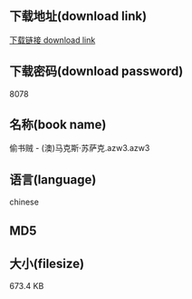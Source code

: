 ## 下载地址(download link)
[下载链接 download link](https://tutu365.netlify.app/?s=%E5%81%B7%E4%B9%A6%E8%B4%BC+-+%28%E6%BE%B3%29%E9%A9%AC%E5%85%8B%E6%96%AF%C2%B7%E8%8B%8F%E8%90%A8%E5%85%8B.azw3)

## 下载密码(download password)
8078

## 名称(book name)
偷书贼 - (澳)马克斯·苏萨克.azw3.azw3

## 语言(language)
chinese

## MD5


## 大小(filesize)
673.4 KB
